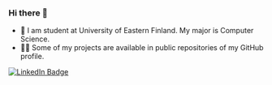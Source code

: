 ### Hi there 👋

<!--
**Si1ex/Si1ex** is a ✨ _special_ ✨ repository because its `README.md` (this file) appears on your GitHub profile.

Here are some ideas to get you started:

- 🔭 I’m currently working on ...
- 🌱 I’m currently learning ...
- 👯 I’m looking to collaborate on ...
- 🤔 I’m looking for help with ...
- 💬 Ask me about ...
- 📫 How to reach me: ...
- 😄 Pronouns: ...
- ⚡ Fun fact: ...
-->
- 📙 I am student at University of Eastern Finland. My major is Computer Science.
- 👨‍💻 Some of my projects are available in public repositories of my GitHub profile.
<div id="uef">
  <a href="https://www.uef.fi/en">
    <img src="https://media.studylink.com/provider/university-of-eastern-finland/logo.gif" alt=""/>
  </a>
 </div>
<div id="linkedin">
  <a href="https://www.linkedin.com/in/danielkurhinen/">
    <img src="https://img.shields.io/badge/LinkedIn-blue?style=for-the-badge&logo=linkedin&logoColor=white" alt="LinkedIn Badge"/>
  </a>
 </div>
 <div id="views">
  <a href="https://komarev.com/ghpvc/Si1ex">
    <img src="https://komarev.com/ghpvc/?username=your-github-username&style=flat-square&color=blue" alt=""/>
  </a>
 </div>
 <div id="stats">
  <a href="[![GitHub Streak](http://github-readme-streak-stats.herokuapp.com?user=Si1ex&theme=dark&hide_border=true)](https://git.io/streak-stats)">
    <img src="[https://komarev.com/ghpvc/?username=your-github-username&style=flat-square&color=blue](http://github-readme-streak-stats.herokuapp.com?user=Si1ex&theme=dark&hide_border=true)" alt=""/>
  </a>
 </div>
